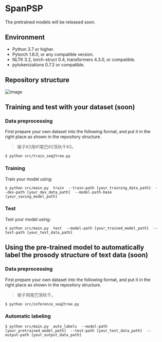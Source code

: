 # SpanPSP
The pretrained models will be released soon.

## Environment
* Python 3.7 or higher.
* Pytorch 1.6.0, or any compatible version.
* NLTK 3.2, torch-struct 0.4, transformers 4.3.0, or compatible.
* pytokenizations 0.7.2 or compatible.

## Repository structure
![image](https://user-images.githubusercontent.com/70370966/142816162-726ac560-cc82-4d04-820c-270c59e53e1d.png)


## Training and test with your dataset (soon)
### Data preprocessing
First prepare your own dataset into the following format, and put it in the right place as shown in the repository structure.
> 猴子#2用#1尾巴#2荡秋千#3。
```
$ python src/train_seq2tree.py
```
### Training
Train your model using:
```
$ python src/main.py  train  --train-path [your_training_data_path]  --dev-path [your_dev_data_path]  --model-path-base [your_saving_model_path] 
```
### Test
Test your model using:
```
$ python src/main.py  test  --model-path [your_trained_model_path]  --test-path [your_test_data_path]
```
## Using the pre-trained model to automatically label the prosody structure of text data (soon)
### Data preprocessing
First prepare your own dataset into the following format, and put it in the right place as shown in the repository structure.
> 猴子用尾巴荡秋千。
```
$ python src/inference_seq2tree.py
```
### Automatic labeling
```
$ python src/main.py  auto_labels  --model-path [your_pretrained_model_path]  --test-path [your_test_data_path]  --output-path [your_output_data_path]
```
